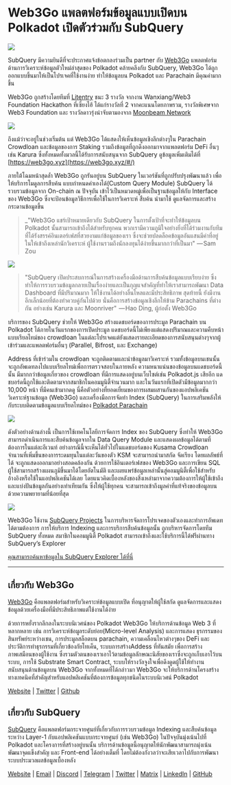 # Web3Go แพลตฟอร์มข้อมูลแบบเปิดบน Polkadot เปิดตัวร่วมกับ SubQuery

![](https://cdn-images-1.medium.com/max/800/1*LVZ_xKn_K5DlTSxqTr-2BA.png)

SubQuery มีความยินดีที่จะประกาศแจ้งข้อตกลงร่วมเป็น partner กับ [Web3Go](https://www.web3go.xyz/) แพลตฟอร์มด้านการวิเคราะห์ข้อมูลตัวใหม่ล่าสุดของ Polkadot คล้ายคลึงกับ SubQuery, Web3Go ได้ถูกออกแบบขึ้นมาให้เป็นโปรเจคที่ใช้งานง่าย ทำให้ข้อมูลบน Polkadot และ Parachain มีคุณค่ามากขึ้น

Web3Go ถูกสร้างโดยทีมที่ [Litentry](https://www.litentry.com/) ชนะ 3 รางวัล จากงาน Wanxiang/Web3 Foundation Hackathon ที่เซี่ยงไฮ้ ได้แก่รางวัลที่ 2 จากคะแนนโดยภาพรวม, รางวัลพิเศษจาก Web3 Foundation และ รางวัลดาวรุ่งน่าจับตามองจาก [Moonbeam Network](https://moonbeam.network/)

![](https://cdn-images-1.medium.com/max/800/1*QOng9s-Mc62WBElrj6KBmg.gif)

ถึงแม้ว่าจะอยู่ในช่วงเริ่มต้น แต่ Web3Go ได้แสดงให้เห็นข้อมูลเชิงลึกต่างๆใน Parachain Crowdloan และข้อมูลของการ Staking รวมถึงข้อมูลที่ถูกดึงออกมาจากแพลตฟอร์ม DeFi อื่นๆเช่น Karura ซึ่งทั้งหมดทั้งมวลนี้ได้รับการสนับสนุนจาก SubQuery ดูข้อมูลเพิ่มเติมได้ที่ [https://web3go.xyz](https://web3go.xyz/#/)

ภายใต้โฉมหน้าสุดล้ำ Web3Go ถูกรันอยู่บน SubQuery ในเวอร์ชันที่ถูกปรับปรุงพัฒนาแล้ว เพื่อให้บริการโมดูลการสืบค้น แบบกำหนดค่าเองได้(Custom Query Module) SubQuery ได้รวบรวมข้อมูลจาก On-chain ณ ปัจจุบัน เข้าไว้เป็นหมวดหมู่เพื่อเป็นฐานข้อมูลให้กับ Interface ของ Web3Go ซึ่งจะป้อนข้อมูลวิธีการเพื่อใช้ในการวิเคราะห์ สืบค้น นำมาใช้ ดูแลจัดการและสร้างกระดานข้อมูลขึ้น

> _"Web3Go แชร์เป้าหมายเดียวกับ SubQuery ในการตั้งเป้าที่จะทำให้ข้อมูลบน Polkadot นั้นสามารถเข้าถึงได้สำหรับทุกคน พวกเรามีความภูมิใจอย่างยิ่งที่ได้ร่วมงานกับทีมที่ได้รังสรรค์อินเตอร์เฟสที่สวยงามแก่ข้อมูลของเรา ซึ่งจะช่วยปลดล็อคข้อมูลอันแสนมีค่าที่อยู่ในให้เข้าถึงเหล่านักวิเคราะห์ ผู้ใช้งานรวมถึงนักลงทุนได้ง่ายขึ้นมากกว่าที่เป็นมา" — Sam Zou</p> </blockquote> 
> 
> ![](https://cdn-images-1.medium.com/max/800/1*v2Ip-qCB6hkiNiEPY32hrw.png)
> 
> > "SubQuery เปิดประสบการณ์ในการสร้างเครื่องมือด้านการสืบค้นข้อมูลแบบเรียบง่าย ซึ่งทำให้การรวบรวมข้อมูลกลายเป็นเรื่องง่ายและเป็นกุญแจสำคัญที่ทำให้เราสามารถพัฒนา Data Dashboard ที่มีปริมาณมาก ให้ใช้งานได้อย่างลื่นไหลและมีประสิทธิภาพ สุดท้ายนี้ ยังมีงานอีกเล็กน้อยที่ต้องทำควบคู่กันไปด้วย นั่นคือการสร้างข้อมูลเชิงลึกให้ข้าม Parachains ที่ต่างกัน อย่างเช่น Karura และ Moonriver" </em> — Hao Ding, ผู้ก่อตั้ง Web3Go
> 
> บริการของ SubQuery ช่วยให้ Web3Go สร้างแดชบอร์ดของการประมูล Parachain บน Polkadot ได้ภายในวันแรกของการเปิดประมูล แดชบอร์ดนี้ไม่เพียงแต่แสดงปริมาณและความคืบหน้าแบบเรียลไทม์ของ crowdloan ในแต่ละโปรเจคแต่ยังแสดงรายละเอียดของการสนับสนุนต่างๆจากผู้เข้าร่วมและแพลตฟอร์มอื่นๆ (Parallel, Bifrost, และ Exchange)
> 
> Address ที่เข้าร่วมใน crowdloan จะถูกติดตามและนำข้อมูลมาวิเคราะห์ รวมทั้งข้อมูลบนเชนนั้นจะถูกอัพเดทลงไปแบบเรียลไทม์เพื่อการตรวจสอบในภายหลัง ความหนาแน่นของข้อมูลบนแดชบอร์ดนี้นั้น มีมากกว่าข้อมูลเกี่ยวของ crowdloan ที่มีการแสดงอยู่บนเว็บไซต์เช่น Polkadot.js เสียอีก แดชบอร์ดนี้ถูกใช้และติดตามจากสมาชิกในคอมมูนิตี้จำนวนมาก และในวันแรกที่เปิดตัวมีข้อมูลมากกว่า 10,000 หน้า ที่มีคนเข้ามากดดู นี่คือตัวอย่างที่ยอดเยี่ยมของการผสมผสานกันของแอปพลิเคชันวิเคราะห์ฐานข้อมูล (Web3Go) และเครื่องมือการจัดทำ Index (SubQuery) ในการเสริมพลังให้กับระบบติดตามข้อมูลแบบเรียลไทม์ของ [Polkadot Parachain](https://web3go.xyz/#/ParaChainProfiler4Polkadot?chainType=Polkadot)
> 
> ![](https://cdn-images-1.medium.com/max/800/1*XM2TalsUm1Z93lV5zFMf9w.png)
> 
> ดังตัวอย่างด้านล่างนี้ เป็นการใช้เทคโนโลยีการจัดการ Index ของ SubQuery ซึ่งทำให้ Web3Go สามารถดำเนินการและสืบค้นข้อมูลจากใน Data Query Module และแสดงผลข้อมูลได้ตามที่ต้องการในแต่ละอีเวนท์ อย่างกรณีนี้จะเห็นได้ทั่วไปในแดชบอร์ดของ Kusama Crowdloan จำนวนที่เพิ่มขึ้นของการระดมทุนในแต่ละวันของตัว KSM จะสามารถนำมาสกัด จัดเรียง โดยผลลัพธ์ที่ได้ จะถูกแสดงออกมาอย่างสอดคล้องกัน ด้วยการใช้อินเตอร์เฟสของ Web3Go และการเขียน SQL ผู้ใช้สามารถสร้างแผนภูมิขึ้นมาได้โดยอัตโนมัติ และเผยแพร่ข้อมูลเหล่านั้นสู่คอมมูนิตี้เพื่อใช้สำหรับอ้างอิงหรือใช้ในแอปพลิเคชันได้เลย โดยแนวคิดเบื้องหลังของสิ่งเหล่ามาจากความต้องการให้ผู้ใช้เข้าถึงและแบ่งปันข้อมูลกันอย่างเท่าเทียมกัน ซึ่งให้ผู้ใช้ทุกคน จะสามารถเข้าถึงมูลค่าที่แท้จริงของข้อมูลบนด้วยความพยายามที่น้อยที่สุด
> 
> ![](https://cdn-images-1.medium.com/max/800/1*Z2g_zEFqOJ3T_2BDDDZT4A.png)
> 
> Web3Go ใช้งาน [SubQuery Projects](https://project.subquery.network/) ในการบริหารจัดการโปรเจคของตัวเองและทำการอัพเดทได้ตามต้องการ การให้บริการ Indexing และการบริการสืบค้นข้อมูลนั้น ถูกบริหารจัดการโดยทีม SubQuery ทั้งหมด สมาชิกในคอมมูนิตี้ Polkadot สามารถเข้าถึงและใช้บริการนี้ได้ฟรีผ่านทาง SubQuery’s Explorer
> 
> [คุณสามารถค้นหาข้อมูลใน SubQuery Explorer ได้ที่นี่](https://explorer.subquery.network/subquery/bianyunjian/polkadot-crowdloans)
> 
> ---
> 
> ## เกี่ยวกับ Web3Go
> 
> [Web3Go](https://www.web3go.xyz/) คือแพลตฟอร์มสำหรับวิเคราะห์ข้อมูลแบบเปิด ที่อนุญาตให้ผู้ใช้สกัด ดูแลจัดการและแสดงข้อมูลด้วยเครื่องมือที่มีประสิทธิภาพแต่ใช้งานได้ง่าย
> 
> ด้วยการหยั่งรากลึกลงในระบบนิเวศน์ของ Polkadot Web3Go ให้บริการด้านข้อมูล Web 3 ที่หลากหลาย เช่น การวิเคราะห์ข้อมูลระดับย่อย(Micro-level Analysis) และการแสดง ธุรกรรมของสินทรัพย์ระหว่างเชน, การประมูลสล็อตบน parachain, ความเคลื่อนไหวต่างๆของ DeFi และประวัติการทำธุรกรรมที่เกี่ยวข้องกัยโทเค็น, ระบบการสร้างAddess ที่ทันสมัย เพื่อการสร้างภาพเสมือนของผู้ใช้งาน ซึ่งรวมตัวตนของเราเอาไว้ตามข้อมูลลักษณะนิสัยของเราซึ่งจะถูกเก็บเอาไว้บนระบบ, การใช้ Substrate Smart Contract, ระบบให้รางวัลจูงใจเพื่อดึงดูดผู้ใช้ให้ทำงานสนับสนุนด้านข้อมูลบน Web3Go จากทั้งหมดที่ได้กล่าวมา Web3Go จะให้บริการด้านโครงสร้างทางเทคนิคที่สำคัญสำหรับแอปพลิเคชันที่ต้องการข้อมูลทุกชนิดในระบบนิเวศน์ Polkadot
> 
> [Website](https://web3go.xyz/#/) | [Twitter](http://twitter.com/web3go) | [Github](https://github.com/web3go-xyz)
> 
> ## เกี่ยวกับ SubQuery
> 
> [SubQuery](https://subquery.network/) คือแพลตฟอร์มกระจายศูนย์ที่เกี่ยวกับการรวบรวมข้อมูล Indexing และสืบค้นข้อมูลระหว่าง Layer-1  กับแอปพลิเคชันแบบกระจายศูนย์ (เช่น Web3Go) ในปัจจุบันมุ่งเน้นไปที่ Polkadot และโครงการที่สร้างอยู่บนนั้น บริการด้านข้อมูลนี้อนุญาตให้นักพัฒนาสามารถมุ่งเน้นพัฒนาจุดแข็งสำคัญ และ Front-end ได้อย่างเต็มที่ โดยไม่ต้องกังวลว่าจะเสียเวลาไปกับการพัฒนาระบบประมวลผลข้อมูลเบื้องหลัง
> 
> [Website](https://subquery.network/) | [Email](mailto:hello@subquery.network) | [Discord](https://discord.com/invite/78zg8aBSMG) | [Telegram](https://t.me/subquerynetwork) | [Twitter](https://twitter.com/subquerynetwork) | [Matrix](https://matrix.to/#/#subquery:matrix.org) | [LinkedIn](https://www.linkedin.com/company/subquery) | [GitHub](https://github.com/subquery)
